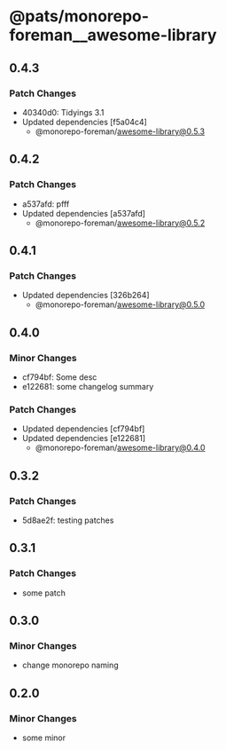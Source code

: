 # @pats/monorepo-foreman\_\_awesome-library

## 0.4.3

### Patch Changes

- 40340d0: Tidyings 3.1
- Updated dependencies [f5a04c4]
  - @monorepo-foreman/awesome-library@0.5.3

## 0.4.2

### Patch Changes

- a537afd: pfff
- Updated dependencies [a537afd]
  - @monorepo-foreman/awesome-library@0.5.2

## 0.4.1

### Patch Changes

- Updated dependencies [326b264]
  - @monorepo-foreman/awesome-library@0.5.0

## 0.4.0

### Minor Changes

- cf794bf: Some desc
- e122681: some changelog summary

### Patch Changes

- Updated dependencies [cf794bf]
- Updated dependencies [e122681]
  - @monorepo-foreman/awesome-library@0.4.0

## 0.3.2

### Patch Changes

- 5d8ae2f: testing patches

## 0.3.1

### Patch Changes

- some patch

## 0.3.0

### Minor Changes

- change monorepo naming

## 0.2.0

### Minor Changes

- some minor
